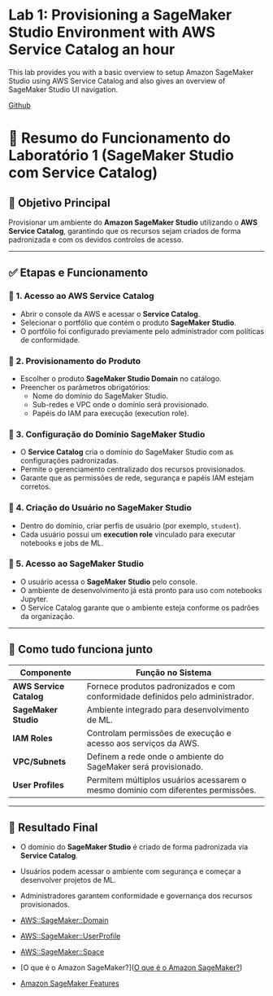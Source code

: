 # Lab 1: Provisioning a SageMaker Studio Environment with AWS Service Catalog an hour
This lab provides you with a basic overview to setup Amazon SageMaker Studio using AWS Service Catalog and also gives an overview of SageMaker Studio UI navigation.

[Github](https://github.com/Laryssafsp/AWS/blob/main/MLOps%20Engineering%20on%20AWS/Lab_1_files/lab_1.ipynb)

# 🧪 Resumo do Funcionamento do Laboratório 1 (SageMaker Studio com Service Catalog)

## 🎯 Objetivo Principal
Provisionar um ambiente do **Amazon SageMaker Studio** utilizando o **AWS Service Catalog**, garantindo que os recursos sejam criados de forma padronizada e com os devidos controles de acesso.

---

## ✅ Etapas e Funcionamento

### 🔹 1. Acesso ao AWS Service Catalog
- Abrir o console da AWS e acessar o **Service Catalog**.
- Selecionar o portfólio que contém o produto **SageMaker Studio**.
- O portfólio foi configurado previamente pelo administrador com políticas de conformidade.

### 🔹 2. Provisionamento do Produto
- Escolher o produto **SageMaker Studio Domain** no catálogo.
- Preencher os parâmetros obrigatórios:
  - Nome do domínio do SageMaker Studio.
  - Sub-redes e VPC onde o domínio será provisionado.
  - Papéis do IAM para execução (execution role).

### 🔹 3. Configuração do Domínio SageMaker Studio
- O **Service Catalog** cria o domínio do SageMaker Studio com as configurações padronizadas.
- Permite o gerenciamento centralizado dos recursos provisionados.
- Garante que as permissões de rede, segurança e papéis IAM estejam corretos.

### 🔹 4. Criação do Usuário no SageMaker Studio
- Dentro do domínio, criar perfis de usuário (por exemplo, `student`).
- Cada usuário possui um **execution role** vinculado para executar notebooks e jobs de ML.

### 🔹 5. Acesso ao SageMaker Studio
- O usuário acessa o **SageMaker Studio** pelo console.
- O ambiente de desenvolvimento já está pronto para uso com notebooks Jupyter.
- O Service Catalog garante que o ambiente esteja conforme os padrões da organização.

---

## 🧠 Como tudo funciona junto

| Componente                | Função no Sistema                                                                 |
|----------------------------|----------------------------------------------------------------------------------|
| **AWS Service Catalog**    | Fornece produtos padronizados e com conformidade definidos pelo administrador.    |
| **SageMaker Studio**       | Ambiente integrado para desenvolvimento de ML.                                   |
| **IAM Roles**              | Controlam permissões de execução e acesso aos serviços da AWS.                   |
| **VPC/Subnets**            | Definem a rede onde o ambiente do SageMaker será provisionado.                   |
| **User Profiles**          | Permitem múltiplos usuários acessarem o mesmo domínio com diferentes permissões. |

---

## 🚀 Resultado Final
- O domínio do **SageMaker Studio** é criado de forma padronizada via **Service Catalog**.  
- Usuários podem acessar o ambiente com segurança e começar a desenvolver projetos de ML.  
- Administradores garantem conformidade e governança dos recursos provisionados.

- [AWS::SageMaker::Domain](https://docs.aws.amazon.com/AWSCloudFormation/latest/UserGuide/aws-resource-sagemaker-domain.html)
- [AWS::SageMaker::UserProfile](https://docs.aws.amazon.com/AWSCloudFormation/latest/UserGuide/aws-resource-sagemaker-userprofile.html)
- [AWS::SageMaker::Space](https://docs.aws.amazon.com/AWSCloudFormation/latest/UserGuide/aws-resource-sagemaker-space.html)
- [O que é o Amazon SageMaker?]([O que é o Amazon SageMaker?](https://docs.aws.amazon.com/sagemaker/latest/dg/whatis.html))
- [Amazon SageMaker Features](https://docs.aws.amazon.com/sagemaker/latest/dg/whatis-features-alpha.html)
